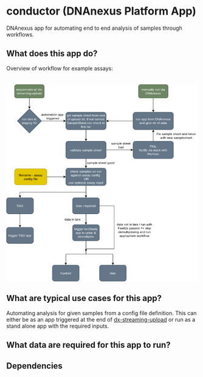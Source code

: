 # conductor (DNAnexus Platform App)

DNAnexus app for automating end to end analysis of samples through workflows. 

## What does this app do?

Overview of workflow for example assays:

<p align="center">
    <img style="padding-top:20px" src="images/workflow.png">
</p>

## What are typical use cases for this app?
Automating analysis for given samples from a config file definition. This can either be as an app triggered at the end of [dx-streaming-upload](dx-streaming-upload-url) or run as a stand alone app with the required inputs.


## What data are required for this app to run?




## Dependencies

[dx-streaming-upload-url]: https://github.com/dnanexus-rnd/dx-streaming-upload